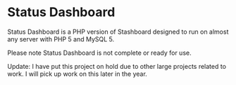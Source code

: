 Status Dashboard
================
Status Dashboard is a PHP version of Stashboard designed to run on almost any server with PHP 5 and MySQL 5.

Please note Status Dashboard is not complete or ready for use.

Update: I have put this project on hold due to other large projects related to work. I will pick up work on this later in the year.
